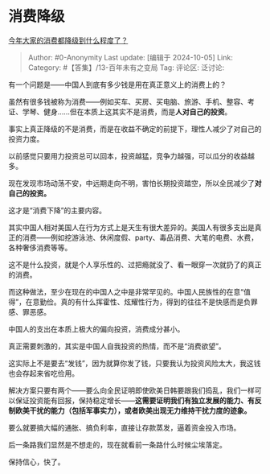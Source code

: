 # 消费降级
[今年大家的消费都降级到什么程度了？](https://www.zhihu.com/question/661820978/answer/4196103189)

> Author: #0-Anonymity
> Last update: [编辑于 2024-10-05]
> Link:
> Category: #【答集】/13-百年未有之变局 
> Tag: 
> 评论区:
> 泛讨论:

有一个问题是——中国人到底有多少钱是用在真正意义上的消费上的？

虽然有很多钱被称为消费——例如买车、买房、买电脑、旅游、手机、整容、考证、学琴、健身……但在本质上这其实不是消费，而是**人对自己的投资**。

事实上真正降级的不是消费，而是在收益不确定的前提下，理性人减少了对自己的投资力度。

以前感觉只要用力投资总可以回本，投资越猛，竞争力越强，可以瓜分的收益越多。

现在发现市场动荡不安，中远期走向不明，害怕长期投资踏空，所以全民减少了**对自己的投资。**

这才是“消费下降”的主要内容。

其实中国人相对美国人在行为方式上是天生有很大差异的。美国人有很多支出是真正的消费——例如挖游泳池、休闲度假、party、毒品消费、大笔的电费、水费，各种奢侈消费等等。

这不是什么投资，就是个人享乐性的、过把瘾就没了、看一眼穿一次就扔了的真正的消费。

而这种做法，至少在现在的中国人之中是非常罕见的。中国人民族性的在意“值得”，在意勤俭。真的有什么挥霍性、炫耀性行为，得到的往往不是快感而是负罪感、罪恶感。

中国人的支出在本质上极大的偏向投资，消费成分甚小。

真正需要刺激的，其实是中国人自我投资的热情，而不是“消费欲望”。

这实际上不是要去“发钱”，因为就算你发了钱，只要我认为投资风险太大，我这钱也会存起来省吃俭用。

解决方案只要有两个——要么向全民证明即使欧美日韩要跟我们捣乱，我们一样可以保证投资能有回报，保持稳定增长——**这需要证明我们有独立发展的能力、有反制欧美干扰的能力（包括军事实力），或者欧美出现无力维持干扰力度的迹象。**

要么就要搞大幅的通胀、搞负利率，直接让存款蒸发，逼着资金投入市场。

后一条路我们显然是不想走的，现在就看前一条路什么时候尘埃落定。

保持信心，快了。